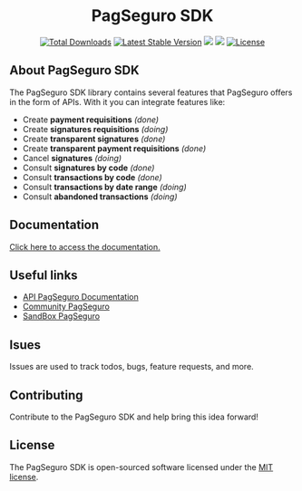 <p align="center">
   <h1 align="center">PagSeguro SDK</h1>
</p>

<p align="center">
   <a href="https://packagist.org/packages/life-code/pagseguro-sdk"><img src="https://poser.pugx.org/life-code/pagseguro-sdk/d/total.svg" alt="Total Downloads"></a>
   <a href="https://packagist.org/packages/life-code/pagseguro-sdk"><img src="https://poser.pugx.org/life-code/pagseguro-sdk/v/stable.svg" alt="Latest Stable Version"></a>
   <a href="https://codeclimate.com/github/life-code/pagseguro-sdk/maintainability"><img src="https://api.codeclimate.com/v1/badges/b889d75e5aa75226ffbb/maintainability" /></a>
   <a href="http://isitmaintained.com/project/life-code/pagseguro-sdk"><img src="http://isitmaintained.com/badge/resolution/life-code/pagseguro-sdk.svg" /></a>
   <a href="https://packagist.org/packages/life-code/pagseguro-sdk"><img src="https://poser.pugx.org/life-code/pagseguro-sdk/license.svg" alt="License"></a>
</p>


## About PagSeguro SDK

The PagSeguro SDK library contains several features that PagSeguro offers in the form of APIs. With it you can integrate features like:

- Create **payment requisitions** *(done)*
- Create **signatures requisitions** *(doing)*
- Create **transparent signatures** *(done)*
- Create **transparent payment requisitions** *(done)*
- Cancel **signatures** *(doing)*
- Consult **signatures by code** *(done)*
- Consult **transactions by code** *(done)*
- Consult **transactions by date range** *(doing)*
- Consult **abandoned transactions** *(doing)*

## Documentation
[Click here to access the documentation.](https://github.com/life-code/pagseguro-sdk/tree/master/docs)

## Useful links
- [API PagSeguro Documentation](https://dev.pagseguro.uol.com.br/referencia-da-api/api-de-pagamentos-pagseguro)
- [Community PagSeguro](https://comunidade.pagseguro.uol.com.br/hc/pt-br/community/topics)
- [SandBox PagSeguro](https://sandbox.pagseguro.uol.com.br/#rmcl)


## Isues
Issues are used to track todos, bugs, feature requests, and more.


## Contributing
Contribute to the PagSeguro SDK and help bring this idea forward!


## License
The PagSeguro SDK is open-sourced software licensed under the [MIT license](http://opensource.org/licenses/MIT).
